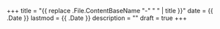 +++
title = "{{ replace .File.ContentBaseName "-" " " | title }}"
date = {{ .Date }}
lastmod = {{ .Date }}
description = ""
draft = true
+++
